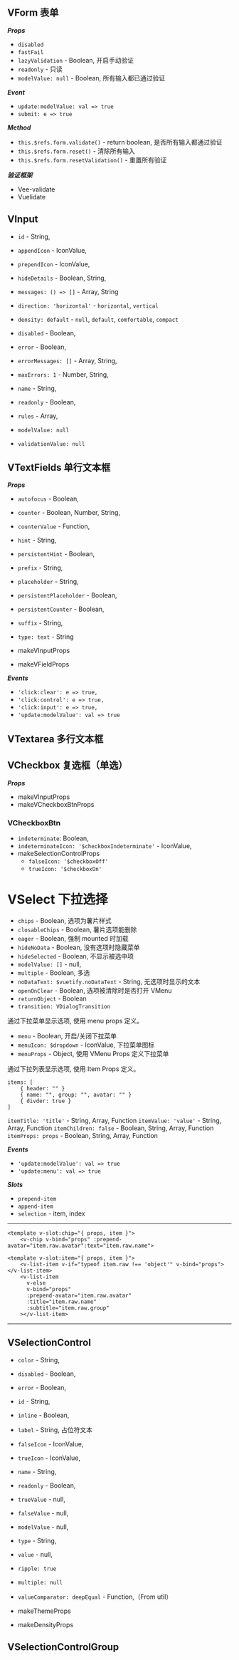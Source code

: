 ## VForm 表单

***Props***

- `disabled`
- `fastFail`
- `lazyValidation` - Boolean, 开启手动验证
- `readonly` - 只读
- `modelValue: null` - Boolean, 所有输入都已通过验证

***Event***

- `update:modelValue: val => true`
- `submit: e => true`

***Method***

- `this.$refs.form.validate()` - return boolean, 是否所有输入都通过验证
- `this.$refs.form.reset()` - 清除所有输入
- `this.$refs.form.resetValidation()` - 重置所有验证

***验证框架***

- Vee-validate
- Vuelidate

## VInput

- `id` - String,
- `appendIcon` - IconValue,
- `prependIcon` - IconValue,
- `hideDetails` - Boolean, String,
- `messages: () => []` - Array, String
- `direction: 'horizontal'` - `horizontal`, `vertical`

- `density: default` - `null`, `default`, `comfortable`, `compact`

- `disabled` - Boolean,
- `error` - Boolean,
- `errorMessages: []` - Array, String,
- `maxErrors: 1` - Number, String,
- `name` - String,
- `readonly` - Boolean,
- `rules` - Array,
- `modelValue: null`
- `validationValue: null`

## VTextFields 单行文本框

***Props***

- `autofocus` - Boolean,
- `counter` - Boolean, Number, String,
- `counterValue` - Function,
- `hint` - String,
- `persistentHint` - Boolean,
- `prefix` - String,
- `placeholder` - String,
- `persistentPlaceholder` - Boolean,
- `persistentCounter` - Boolean,
- `suffix` - String,
- `type: text` - String

- makeVInputProps
- makeVFieldProps

***Events***

- `'click:clear': e => true,`
- `'click:control': e => true,`
- `'click:input': e => true,`
- `'update:modelValue': val => true`

## VTextarea 多行文本框

## VCheckbox 复选框（单选）

***Props***

- makeVInputProps
- makeVCheckboxBtnProps

### VCheckboxBtn

- `indeterminate`: Boolean,
- `indeterminateIcon: '$checkboxIndeterminate'` - IconValue,
- makeSelectionControlProps
	+ 	`falseIcon: '$checkboxOff'`
	+ 	`trueIcon: '$checkboxOn'`

























# VSelect 下拉选择

- `chips` - Boolean, 选项为薯片样式
- `closableChips` - Boolean, 薯片选项能删除
- `eager` - Boolean, 强制 mounted 时加载
- `hideNoData` - Boolean, 没有选项时隐藏菜单
- `hideSelected` - Boolean, 不显示被选中项
- `modelValue: []` - null,
- `multiple` - Boolean, 多选
- `noDataText: $vuetify.noDataText` - String, 无选项时显示的文本
- `openOnClear` - Boolean, 选项被清除时是否打开 VMenu
- `returnObject` - Boolean
- `transition: VDialogTransition`


通过下拉菜单显示选项, 使用 menu props 定义。

- `menu` - Boolean, 开启/关闭下拉菜单
- `menuIcon: $dropdown` - IconValue, 下拉菜单图标
- `menuProps` - Object, 使用 VMenu Props 定义下拉菜单

通过下拉列表显示选项, 使用 Item Props 定义。

	items: [
		{ header: "" }
		{ name: "", group: "", avatar: "" }
		{ divder: true }
	]

`itemTitle: 'title'` - String, Array, Function
`itemValue: 'value'` - String, Array, Function
`itemChildren: false` - Boolean, String, Array, Function
`itemProps: props` - Boolean, String, Array, Function


***Events***

- `'update:modelValue': val => true`
- `'update:menu': val => true`

***Slots***

- `prepend-item`
- `append-item`
- `selection` - item, index

***
	<template v-slot:chip="{ props, item }">
		<v-chip v-bind="props" :prepend-avatar="item.raw.avatar":text="item.raw.name">

	<template v-slot:item="{ props, item }">
		<v-list-item v-if="typeof item.raw !== 'object'" v-bind="props"></v-list-item>
		<v-list-item
		  v-else
		  v-bind="props"
		  :prepend-avatar="item.raw.avatar"
		  :title="item.raw.name"
		  :subtitle="item.raw.group"
		></v-list-item>
***
















## VSelectionControl

- `color` - String,
- `disabled` - Boolean,
- `error` - Boolean,
- `id` - String,
- `inline` - Boolean,
- `label` - String, 占位符文本
- `falseIcon` - IconValue,
- `trueIcon` - IconValue,
- `name` - String,
- `readonly` - Boolean,
- `trueValue` - null,
- `falseValue` - null,
- `modelValue` - null,
- `type` - String,
- `value` - null,
- `ripple: true`
- `multiple: null`
- `valueComparator: deepEqual` - Function,（From util）

- makeThemeProps
- makeDensityProps

## VSelectionControlGroup